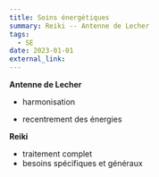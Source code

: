 ```yaml
---
title: Soins énergétiques
summary: Reiki -- Antenne de Lecher
tags:
  - SE
date: 2023-01-01
external_link:
---
```

**Antenne de Lecher**

- harmonisation

- recentrement des énergies

**Reiki**

- traitement complet
- besoins spécifiques et généraux
